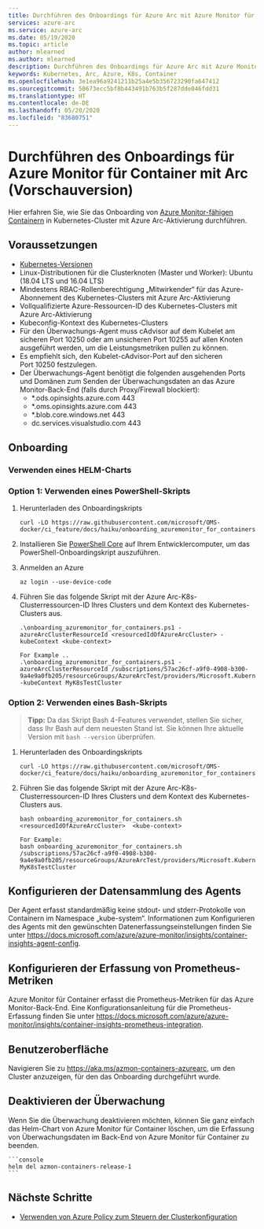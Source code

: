```yaml
---
title: Durchführen des Onboardings für Azure Arc mit Azure Monitor für Container (Vorschauversion)
services: azure-arc
ms.service: azure-arc
ms.date: 05/19/2020
ms.topic: article
author: mlearned
ms.author: mlearned
description: Durchführen des Onboardings für Azure Arc mit Azure Monitor für Container
keywords: Kubernetes, Arc, Azure, K8s, Container
ms.openlocfilehash: 3e1ea96a9241211b25a4e5b356723290fa647412
ms.sourcegitcommit: 50673ecc5bf8b443491b763b5f287dde046fdd31
ms.translationtype: HT
ms.contentlocale: de-DE
ms.lasthandoff: 05/20/2020
ms.locfileid: "83680751"
---
```

# <a name="onboard-azure-monitor-for-containers-with-arc-preview"></a>Durchführen des Onboardings für Azure Monitor für Container mit Arc (Vorschauversion)

Hier erfahren Sie, wie Sie das Onboarding von [Azure Monitor-fähigen Containern](https://docs.microsoft.com/azure/azure-monitor/insights/container-insights-overview) in Kubernetes-Cluster mit Azure Arc-Aktivierung durchführen.

## <a name="before-you-begin"></a>Voraussetzungen

* [Kubernetes-Versionen](https://docs.microsoft.com/azure/aks/supported-kubernetes-versions)
* Linux-Distributionen für die Clusterknoten (Master und Worker): Ubuntu (18.04 LTS und 16.04 LTS)
* Mindestens RBAC-Rollenberechtigung „Mitwirkender“ für das Azure-Abonnement des Kubernetes-Clusters mit Azure Arc-Aktivierung
* Vollqualifizierte Azure-Ressourcen-ID des Kubernetes-Clusters mit Azure Arc-Aktivierung
* Kubeconfig-Kontext des Kubernetes-Clusters
* Für den Überwachungs-Agent muss cAdvisor auf dem Kubelet am sicheren Port 10250 oder am unsicheren Port 10255 auf allen Knoten ausgeführt werden, um die Leistungsmetriken pullen zu können.   
* Es empfiehlt sich, den Kubelet-cAdvisor-Port auf den sicheren Port 10250 festzulegen.
* Der Überwachungs-Agent benötigt die folgenden ausgehenden Ports und Domänen zum Senden der Überwachungsdaten an das Azure Monitor-Back-End (falls durch Proxy/Firewall blockiert):
    -  *.ods.opinsights.azure.com 443
    -  *.oms.opinsights.azure.com 443
    -  *.blob.core.windows.net 443
    -  dc.services.visualstudio.com 443

## <a name="onboarding"></a>Onboarding

### <a name="using-helm-chart"></a>Verwenden eines HELM-Charts

### <a name="option-1-using-powershell--script"></a>Option 1: Verwenden eines PowerShell-Skripts

1. Herunterladen des Onboardingskripts

    ```console
    curl -LO https://raw.githubusercontent.com/microsoft/OMS-docker/ci_feature/docs/haiku/onboarding_azuremonitor_for_containers.ps1
     ```

2. Installieren Sie [PowerShell Core](https://docs.microsoft.com/PowerShell/scripting/install/installing-PowerShell?view=PowerShell-6) auf Ihrem Entwicklercomputer, um das PowerShell-Onboardingskript auszuführen.

3. Anmelden an Azure

    ```console
    az login --use-device-code
    ```

4. Führen Sie das folgende Skript mit der Azure Arc-K8s-Clusterressourcen-ID Ihres Clusters und dem Kontext des Kubernetes-Clusters aus.

    ```console
    .\onboarding_azuremonitor_for_containers.ps1 -azureArcClusterResourceId <resourcedIdOfAzureArcCluster> -kubeContext <kube-context>

    For Example ..
    .\onboarding_azuremonitor_for_containers.ps1 -azureArcClusterResourceId /subscriptions/57ac26cf-a9f0-4908-b300-9a4e9a0fb205/resourceGroups/AzureArcTest/providers/Microsoft.Kubernetes/connectedClusters/AzureArcTest1 -kubeContext MyK8sTestCluster
     ```

### <a name="option-2-using-bash-script"></a>Option 2: Verwenden eines Bash-Skripts

> **Tipp:** Da das Skript Bash 4-Features verwendet, stellen Sie sicher, dass Ihr Bash auf dem neuesten Stand ist. Sie können Ihre aktuelle Version mit `bash --version` überprüfen.

1. Herunterladen des Onboardingskripts

    ```console
    curl -LO https://raw.githubusercontent.com/microsoft/OMS-docker/ci_feature/docs/haiku/onboarding_azuremonitor_for_containers.sh
     ```

2. Führen Sie das folgende Skript mit der Azure Arc-K8s-Clusterressourcen-ID Ihres Clusters und dem Kontext des Kubernetes-Clusters aus.

    ```console
    bash onboarding_azuremonitor_for_containers.sh <resourcedIdOfAzureArcCluster>  <kube-context>

    For Example:
    bash onboarding_azuremonitor_for_containers.sh /subscriptions/57ac26cf-a9f0-4908-b300-9a4e9a0fb205/resourceGroups/AzureArcTest/providers/Microsoft.Kubernetes/connectedClusters/AzureArcTest1 MyK8sTestCluster

     ```

## <a name="configure-agent-data-collection"></a>Konfigurieren der Datensammlung des Agents

Der Agent erfasst standardmäßig keine stdout- und stderr-Protokolle von Containern im Namespace „kube-system“.
Informationen zum Konfigurieren des Agents mit den gewünschten Datenerfassungseinstellungen finden Sie unter https://docs.microsoft.com/azure/azure-monitor/insights/container-insights-agent-config.

## <a name="configure-scraping-of-prometheus-metrics"></a>Konfigurieren der Erfassung von Prometheus-Metriken

Azure Monitor für Container erfasst die Prometheus-Metriken für das Azure Monitor-Back-End.
Eine Konfigurationsanleitung für die Prometheus-Erfassung finden Sie unter https://docs.microsoft.com/azure/azure-monitor/insights/container-insights-prometheus-integration.

## <a name="user-interface"></a>Benutzeroberfläche

Navigieren Sie zu https://aka.ms/azmon-containers-azurearc, um den Cluster anzuzeigen, für den das Onboarding durchgeführt wurde.

## <a name="disable-monitoring"></a>Deaktivieren der Überwachung

Wenn Sie die Überwachung deaktivieren möchten, können Sie ganz einfach das Helm-Chart von Azure Monitor für Container löschen, um die Erfassung von Überwachungsdaten im Back-End von Azure Monitor für Container zu beenden.

    ```console
    helm del azmon-containers-release-1
    ```

## <a name="next-steps"></a>Nächste Schritte

* [Verwenden von Azure Policy zum Steuern der Clusterkonfiguration](./use-azure-policy.md)


